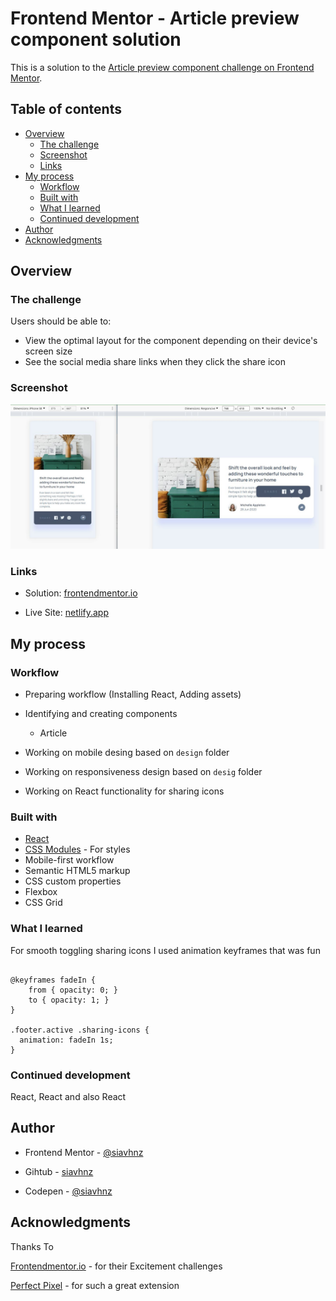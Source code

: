 # Frontend Mentor - Article preview component solution

This is a solution to the [Article preview component challenge on Frontend Mentor](https://www.frontendmentor.io/challenges/article-preview-component-dYBN_pYFT).

## Table of contents

- [Overview](#overview)
  - [The challenge](#the-challenge)
  - [Screenshot](#screenshot)
  - [Links](#links)
- [My process](#my-process)
  - [Workflow](#workflow)
  - [Built with](#built-with)
  - [What I learned](#what-i-learned)
  - [Continued development](#continued-development)
- [Author](#author)
- [Acknowledgments](#acknowledgments)

## Overview

### The challenge

Users should be able to:

- View the optimal layout for the component depending on their device's screen size
- See the social media share links when they click the share icon

### Screenshot

![screenshot](./screenshot/screenshot.jpg)

### Links

- Solution: [frontendmentor.io](https://www.frontendmentor.io/solutions/article-preview-component-hofG8enYOZ)

- Live Site: [netlify.app](https://article-preview-ch.netlify.app/)

## My process

### Workflow

 - Preparing workflow (Installing React, Adding assets)

 - Identifying and creating components
    - Article

 - Working on mobile desing based on `design` folder

 - Working on responsiveness design based on `desig` folder

 - Working on React functionality for sharing icons



### Built with

- [React](https://reactjs.org/)
- [CSS Modules](https://create-react-app.dev/docs/adding-a-css-modules-stylesheet/) - For styles
- Mobile-first workflow
- Semantic HTML5 markup
- CSS custom properties
- Flexbox
- CSS Grid


### What I learned
For smooth toggling sharing icons I used animation keyframes that was fun

```

@keyframes fadeIn {
    from { opacity: 0; }
    to { opacity: 1; }
}

.footer.active .sharing-icons {
  animation: fadeIn 1s;
}

```

### Continued development

React, React and also React

## Author

- Frontend Mentor - [@siavhnz](https://www.frontendmentor.io/profile/siavhnz)

- Gihtub - [siavhnz](https://github.com/siavhnz)

- Codepen - [@siavhnz](https://codepen.io/siavhnz)

## Acknowledgments

Thanks To

[Frontendmentor.io](https://www.frontendmentor.io/challenges) - for their Excitement challenges  

[Perfect Pixel](https://chrome.google.com/webstore/detail/perfectpixel-by-welldonec/dkaagdgjmgdmbnecmcefdhjekcoceebi?hl=en) - for such a great extension

